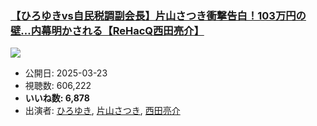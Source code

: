 ### [【ひろゆきvs自民税調副会長】片山さつき衝撃告白！103万円の壁…内幕明かされる【ReHacQ西田亮介】](https://www.youtube.com/watch?v=pwa90Vr8OF4)
[![](https://img.youtube.com/vi/pwa90Vr8OF4/sddefault.jpg)](https://www.youtube.com/watch?v=pwa90Vr8OF4)
-   公開日: 2025-03-23
-   視聴数: 606,222
-   **いいね数: 6,878**
-   出演者: [ひろゆき](/rehacq_fan/people/ひろゆき "wikilink"), [片山さつき](/rehacq_fan/people/片山さつき "wikilink"), [西田亮介](/rehacq_fan/people/西田亮介 "wikilink")
